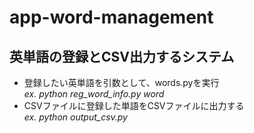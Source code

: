 # app-word-management
## 英単語の登録とCSV出力するシステム
- 登録したい英単語を引数として、words.pyを実行<br>
    _ex. python reg_word_info.py word_
- CSVファイルに登録した単語をCSVファイルに出力する<br>
    _ex. python output_csv.py_